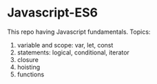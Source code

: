# Javascript-ES6
This repo having Javascript fundamentals.
Topics: 
1. variable and scope: var, let, const
2. statements: logical, conditional, iterator
3. closure
4. hoisting
5. functions


